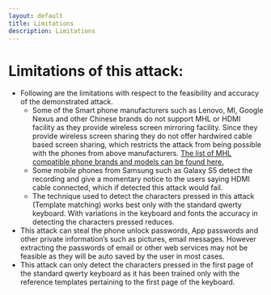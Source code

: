 ```yaml
---
layout: default
title: Limitations
description: Limitations
---
```



# Limitations of this attack:


* Following are the limitations with respect to the feasibility and accuracy of the demonstrated attack.
   + Some of the Smart phone manufacturers such as Lenovo, MI, Google Nexus and other Chinese brands do not support MHL or HDMI facility as they provide wireless screen mirroring facility. Since they provide wireless screen sharing they do not offer hardwired cable based screen sharing, which restricts the attack from being possible with the phones from above manufacturers. [The list of MHL compatible phone brands and models can be found here.](http://www.mhltech.org/devices.aspx) 
   + Some mobile phones from Samsung such as Galaxy S5 detect the recording and give a momentary notice to the users saying HDMI cable connected, which if detected this attack would fail.
   + The technique used to detect the characters pressed in this attack (Template matching) works best only with the standard qwerty keyboard. With variations in the keyboard and fonts the accuracy in detecting the characters pressed reduces.
* This attack can steal the phone unlock passwords, App passwords and other private information’s such as pictures, email messages. However extracting the passwords of email or other web services may not be feasible as they will be auto saved by the user in most cases.
* This attack can only detect the characters pressed in the first page of the standard qwerty keyboard as it has been trained only with the reference templates pertaining to the first page of the keyboard.
